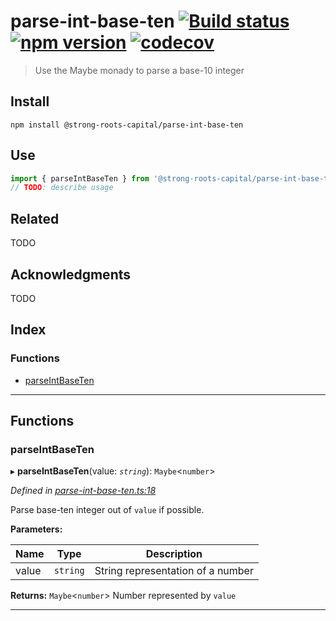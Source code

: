 
parse-int-base-ten [![Build status](https://travis-ci.org/strong-roots-capital/parse-int-base-ten.svg?branch=master)](https://travis-ci.org/strong-roots-capital/parse-int-base-ten) [![npm version](https://img.shields.io/npm/v/@strong-roots-capital/parse-int-base-ten.svg)](https://npmjs.org/package/@strong-roots-capital/parse-int-base-ten) [![codecov](https://codecov.io/gh/strong-roots-capital/parse-int-base-ten/branch/master/graph/badge.svg)](https://codecov.io/gh/strong-roots-capital/parse-int-base-ten)
=============================================================================================================================================================================================================================================================================================================================================================================================================================================================================================================================

> Use the Maybe monady to parse a base-10 integer

Install
-------

```shell
npm install @strong-roots-capital/parse-int-base-ten
```

Use
---

```typescript
import { parseIntBaseTen } from '@strong-roots-capital/parse-int-base-ten'
// TODO: describe usage
```

Related
-------

TODO

Acknowledgments
---------------

TODO

## Index

### Functions

* [parseIntBaseTen](#parseintbaseten)

---

## Functions

<a id="parseintbaseten"></a>

###  parseIntBaseTen

▸ **parseIntBaseTen**(value: *`string`*): `Maybe`<`number`>

*Defined in [parse-int-base-ten.ts:18](https://github.com/strong-roots-capital/parse-int-base-ten/blob/6c3eed2/src/parse-int-base-ten.ts#L18)*

Parse base-ten integer out of `value` if possible.

**Parameters:**

| Name | Type | Description |
| ------ | ------ | ------ |
| value | `string` |  String representation of a number |

**Returns:** `Maybe`<`number`>
Number represented by `value`

___

